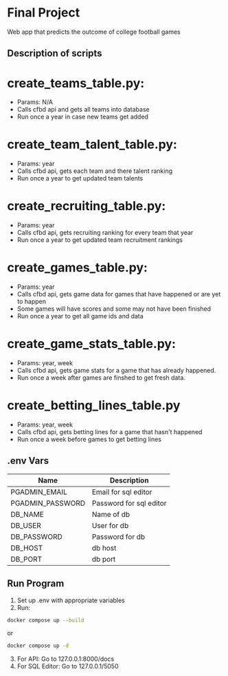 # Final Project
Web app that predicts the outcome of college football games

## Description of scripts
# create_teams_table.py:
  - Params: N/A
  - Calls cfbd api and gets all teams into database
  - Run once a year in case new teams get added
# create_team_talent_table.py:
  - Params: year
  - Calls cfbd api, gets each team and there talent ranking
  - Run once a year to get updated team talents
# create_recruiting_table.py:
  - Params: year
  - Calls cfbd api, gets recruiting ranking for every team that year
  - Run once a year to get updated team recruitment rankings
# create_games_table.py:
  - Params: year
  - Calls cfbd api, gets game data for games that have happened or are yet to happen
  - Some games will have scores and some may not have been finished
  - Run once a year to get all game ids and data
# create_game_stats_table.py:
  - Params: year, week
  - Calls cfbd api, gets game stats for a game that has already happened.
  - Run once a week after games are finshed to get fresh data.
# create_betting_lines_table.py
  - Params: year, week
  - Calls cfbd api, gets betting lines for a game that hasn't happened
  - Run once a week before games to get betting lines

## .env Vars
| Name | Description |
|------|-----------------|
| PGADMIN_EMAIL | Email for sql editor |
| PGADMIN_PASSWORD | Password for sql editor |
| DB_NAME | Name of db |
| DB_USER | User for db |
| DB_PASSWORD | Password for db |
| DB_HOST | db host |
| DB_PORT | db port |

## Run Program
1. Set up .env with appropriate variables
2. Run: 
```sh
docker compose up --build
```
or 

```sh
docker compose up -d
```

3. For API: Go to 127.0.0.1:8000/docs
4. For SQL Editor: Go to 127.0.0.1/5050

